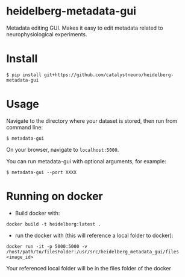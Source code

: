 # heidelberg-metadata-gui
Metadata editing GUI. Makes it easy to edit metadata related to neurophysiological experiments.


# Install

```
$ pip install git+https://github.com/catalystneuro/heidelberg-metadata-gui
```

# Usage

Navigate to the directory where your dataset is stored, then run from command line:
```
$ metadata-gui
```
  
On your browser, navigate to `localhost:5000`.

You can run metadata-gui with optional arguments, for example:
```
$ metadata-gui --port XXXX
```

# Running on docker

- Build docker with:  
```
docker build -t heidelberg:latest . 
```
  
- run the docker with (this will reference a local folder to docker):  
```
docker run -it -p 5000:5000 -v /host/path/to/filesFolder:/usr/src/heidelberg_metadata_gui/files <image_id>
```
  
Your referenced local folder will be in the files folder of the docker